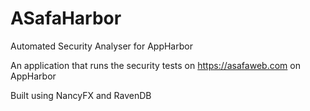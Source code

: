 ASafaHarbor
===========
Automated Security Analyser for AppHarbor

An application that runs the security tests on https://asafaweb.com on AppHarbor

Built using NancyFX and RavenDB
